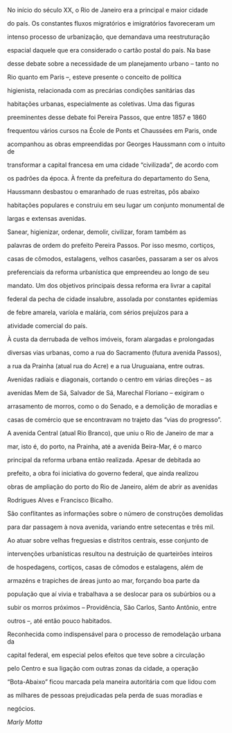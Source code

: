 

No início do século XX, o Rio de Janeiro era a principal e maior cidade

do país. Os constantes fluxos migratórios e imigratórios favoreceram um

intenso processo de urbanização, que demandava uma reestruturação

espacial daquele que era considerado o cartão postal do país. Na base

desse debate sobre a necessidade de um planejamento urbano – tanto no

Rio quanto em Paris –, esteve presente o conceito de política

higienista, relacionada com as precárias condições sanitárias das

habitações urbanas, especialmente as coletivas. Uma das figuras

preeminentes desse debate foi Pereira Passos, que entre 1857 e 1860

frequentou vários cursos na École de Ponts et Chaussées em Paris, onde

acompanhou as obras empreendidas por Georges Haussmann com o intuito de

transformar a capital francesa em uma cidade “civilizada”, de acordo com

os padrões da época. À frente da prefeitura do departamento do Sena,

Haussmann desbastou o emaranhado de ruas estreitas, pôs abaixo

habitações populares e construiu em seu lugar um conjunto monumental de

largas e extensas avenidas.



Sanear, higienizar, ordenar, demolir, civilizar, foram também as

palavras de ordem do prefeito Pereira Passos. Por isso mesmo, cortiços,

casas de cômodos, estalagens, velhos casarões, passaram a ser os alvos

preferenciais da reforma urbanística que empreendeu ao longo de seu

mandato. Um dos objetivos principais dessa reforma era livrar a capital

federal da pecha de cidade insalubre, assolada por constantes epidemias

de febre amarela, varíola e malária, com sérios prejuízos para a

atividade comercial do país.



À custa da derrubada de velhos imóveis, foram alargadas e prolongadas

diversas vias urbanas, como a rua do Sacramento (futura avenida Passos),

a rua da Prainha (atual rua do Acre) e a rua Uruguaiana, entre outras.

Avenidas radiais e diagonais, cortando o centro em várias direções – as

avenidas Mem de Sá, Salvador de Sá, Marechal Floriano – exigiram o

arrasamento de morros, como o do Senado, e a demolição de moradias e

casas de comércio que se encontravam no trajeto das “vias do progresso”.



A avenida Central (atual Rio Branco), que uniu o Rio de Janeiro de mar a

mar, isto é, do porto, na Prainha, até a avenida Beira-Mar, é o marco

principal da reforma urbana então realizada. Apesar de debitada ao

prefeito, a obra foi iniciativa do governo federal, que ainda realizou

obras de ampliação do porto do Rio de Janeiro, além de abrir as avenidas

Rodrigues Alves e Francisco Bicalho.



São conflitantes as informações sobre o número de construções demolidas

para dar passagem à nova avenida, variando entre setecentas e três mil.

Ao atuar sobre velhas freguesias e distritos centrais, esse conjunto de

intervenções urbanísticas resultou na destruição de quarteirões inteiros

de hospedagens, cortiços, casas de cômodos e estalagens, além de

armazéns e trapiches de áreas junto ao mar, forçando boa parte da

população que aí vivia e trabalhava a se deslocar para os subúrbios ou a

subir os morros próximos – Providência, São Carlos, Santo Antônio, entre

outros –, até então pouco habitados.



Reconhecida como indispensável para o processo de remodelação urbana da

capital federal, em especial pelos efeitos que teve sobre a circulação

pelo Centro e sua ligação com outras zonas da cidade, a operação

“Bota-Abaixo” ficou marcada pela maneira autoritária com que lidou com

as milhares de pessoas prejudicadas pela perda de suas moradias e

negócios.



*Marly Motta*



